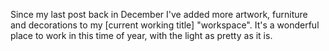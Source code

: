 Since my last post back in December I've added more artwork, furniture and decorations to my [current working title] "workspace". It's a wonderful place to work in this time of year, with the light as pretty as it is.